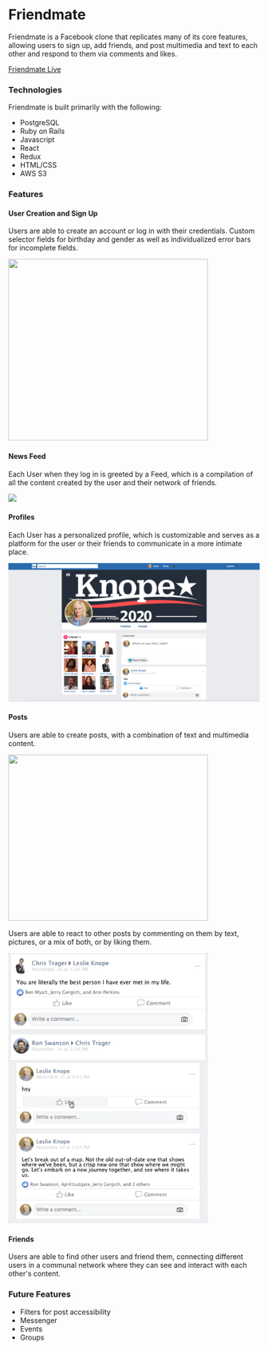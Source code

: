 <style type="text/css">
img[src*="?thumbnail"] {
   width:150px;
   height:100px;
}
</style>

# Friendmate

Friendmate is a Facebook clone that replicates many of its core features, allowing users to sign up, add friends, and post multimedia and text to each other and respond to them via comments and likes.

[Friendmate Live](https://friendmate.herokuapp.com/?#/)

### Technologies

Friendmate is built primarily with the following: 

* PostgreSQL
* Ruby on Rails
* Javascript
* React
* Redux
* HTML/CSS
* AWS S3

### Features

#### User Creation and Sign Up
Users are able to create an account or log in with their credentials. Custom selector fields for birthday and gender as well as individualized error bars for incomplete fields.

<img src="/readme/fm_login.gif" width="400" height="364">

#### News Feed
Each User when they log in is greeted by a Feed, which is a compilation of all the content created by the user and their network of friends.

<img src="/readme/fm_feed.gif">

#### Profiles

Each User has a personalized profile, which is customizable and serves as a platform for the user or their friends to communicate in a more intimate place.

<img src="/readme/fm_wall.png">

#### Posts
Users are able to create posts, with a combination of text and multimedia content. 

<img src="/readme/fm_post.gif" width="400" height="333">

Users are able to react to other posts by commenting on them by text, pictures, or a mix of both, or by liking them.

<img src="/readme/fm_comment.gif" width="400" height="211">

<img src="/readme/fm_like.gif" width="400" height="328">

#### Friends
Users are able to find other users and friend them, connecting different users in a communal network where they can see and interact with each other's content.

### Future Features

* Filters for post accessibility
* Messenger
* Events
* Groups








